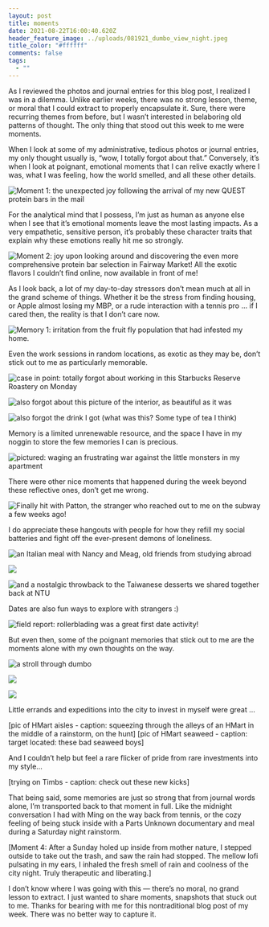 ```yaml
---
layout: post
title: moments
date: 2021-08-22T16:00:40.620Z
header_feature_image: ../uploads/081921_dumbo_view_night.jpeg
title_color: "#ffffff"
comments: false
tags:
  - ""
---
```

As I reviewed the photos and journal entries for this blog post, I realized I was in a dilemma. Unlike earlier weeks, there was no strong lesson, theme, or moral that I could extract to properly encapsulate it. Sure, there were recurring themes from before, but I wasn’t interested in belaboring old patterns of thought. The only thing that stood out this week to me were moments. 

When I look at some of my administrative, tedious photos or journal entries, my only thought usually is, “wow, I totally forgot about that.” Conversely, it’s when I look at poignant, emotional moments that I can relive exactly where I was, what I was feeling, how the world smelled, and all these other details.

![Moment 1: the unexpected joy following the arrival of my new QUEST protein bars in the mail](../uploads/081821_quest_bars_in_mail.jpeg "Moment 1: the unexpected joy following the arrival of my new QUEST protein bars in the mail")

For the analytical mind that I possess, I’m just as human as anyone else when I see that it’s emotional moments leave the most lasting impacts. As a very empathetic, sensitive person, it’s probably these character traits that explain why these emotions really hit me so strongly. 

![Moment 2: joy upon looking around and discovering the even more comprehensive protein bar selection in Fairway Market! All the exotic flavors I couldn’t find online, now available in front of me!](../uploads/082121_quest_bars_in_fairway.jpeg "Moment 2: joy upon looking around and discovering the even more comprehensive protein bar selection in Fairway Market! All the exotic flavors I couldn’t find online, now available in front of me!")

As I look back, a lot of my day-to-day stressors don’t mean much at all in the grand scheme of things. Whether it be the stress from finding housing, or Apple almost losing my MBP, or a rude interaction with a tennis pro … if I cared then, the reality is that I don’t care now. 

![Memory 1: irritation from the fruit fly population that had infested my home.](../uploads/081721_fruit_fly_part_1.jpeg "Memory 1: irritation from the fruit fly population that had infested my home.")

Even the work sessions in random locations, as exotic as they may be, don’t stick out to me as particularly memorable. 

![case in point: totally forgot about working in this Starbucks Reserve Roastery on Monday](../uploads/081621_starbucks_reserve_outside.jpeg "case in point: totally forgot about working in this Starbucks Reserve Roastery on Monday")

![also forgot about this picture of the interior, as beautiful as it was](../uploads/081621_starbucks_reserve_inside.jpeg "also forgot about this picture of the interior, as beautiful as it was")

![also forgot the drink I got (what was this? Some type of tea I think)](../uploads/081621_starbucks_reserve_drink.jpeg "also forgot the drink I got (what was this? Some type of tea I think")

Memory is a limited unrenewable resource, and the space I have in my noggin to store the few memories I can is precious.

![pictured: waging an frustrating war against the little monsters in my apartment](../uploads/081921_fruit_fly_war_part_2.jpeg "pictured: waging an frustrating war against the little monsters in my apartment")

There were other nice moments that happened during the week beyond these reflective ones, don’t get me wrong.

![Finally hit with Patton, the stranger who reached out to me on the subway a few weeks ago!](../uploads/081821_tennis_w_patton.jpeg "Finally hit with Patton, the stranger who reached out to me on the subway a few weeks ago!")

I do appreciate these hangouts with people for how they refill my social batteries and fight off the ever-present demons of loneliness. 

![an Italian meal with Nancy and Meag, old friends from studying abroad](../uploads/082021_nancy_meag_jeff_italian.jpeg "an Italian meal with Nancy and Meag, old friends from studying abroad")

![](../uploads/082021_meag_nancy_jeff_italian_meal.jpeg)

![and a nostalgic throwback to the Taiwanese desserts we shared together back at NTU](../uploads/082021_meag_nancy_jeff_taiwanese_dessert.jpeg "and a nostalgic throwback to the Taiwanese desserts we shared together back at NTU")

Dates are also fun ways to explore with strangers :)

![field report: rollerblading was a great first date activity!](../uploads/081921_roller_blading.jpeg "field report: rollerblading was a great first date activity!")

But even then, some of the poignant memories that stick out to me are the moments alone with my own thoughts on the way. 

![a stroll through dumbo](../uploads/081921_dumbo_stroll.jpeg "a stroll through dumbo")

![](../uploads/081921_dumbo_walkway_stroll.jpeg)

![](../uploads/081921_dumbo_view_night.jpeg)

Little errands and expeditions into the city to invest in myself were great …

\[pic of HMart aisles - caption: squeezing through the alleys of an HMart in the middle of a rainstorm, on the hunt]
\[pic of HMart seaweed - caption: target located: these bad seaweed boys]

And I couldn’t help but feel a rare flicker of pride from rare investments into my style…

\[trying on Timbs - caption: check out these new kicks]

That being said, some memories are just so strong that from journal words alone, I’m transported back to that moment in full. Like the midnight conversation I had with Ming on the way back from tennis, or the cozy feeling of being stuck inside with a Parts Unknown documentary and meal during a Saturday night rainstorm.

\[Moment 4: After a Sunday holed up inside from mother nature, I stepped outside to take out the trash, and saw the rain had stopped. The mellow lofi pulsating in my ears, I inhaled the fresh smell of rain and coolness of the city night. Truly therapeutic and liberating.]

I don’t know where I was going with this — there’s no moral, no grand lesson to extract. I just wanted to share moments, snapshots that stuck out to me. Thanks for bearing with me for this nontraditional blog post of my week. There was no better way to capture it.